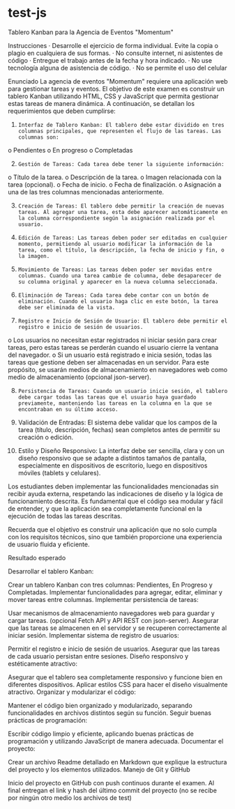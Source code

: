 # test-js

Tablero Kanban para la Agencia de Eventos "Momentum"


Instrucciones
·        Desarrolle el ejercicio de forma individual. Evite la copia o plagio en cualquiera de sus formas.
·        No consulte internet, ni asistentes de código
·        Entregue el trabajo antes de la fecha y hora indicado.
·        No use tecnología alguna de asistencia de código. 
·        No se permite el uso del celular
 

Enunciado
La agencia de eventos "Momentum" requiere una aplicación web para gestionar tareas y eventos. El objetivo de este examen es construir un tablero Kanban utilizando HTML, CSS y JavaScript que permita gestionar estas tareas de manera dinámica. A continuación, se detallan los requerimientos que deben cumplirse:

1.     Interfaz de Tablero Kanban: El tablero debe estar dividido en tres columnas principales, que representen el flujo de las tareas. Las columnas son:

o   Pendientes
o   En progreso
o   Completadas


2.     Gestión de Tareas: Cada tarea debe tener la siguiente información:

o   Título de la tarea.
o   Descripción de la tarea.
o   Imagen relacionada con la tarea (opcional).
o   Fecha de inicio.
o   Fecha de finalización.
o   Asignación a una de las tres columnas mencionadas anteriormente.


3.     Creación de Tareas: El tablero debe permitir la creación de nuevas tareas. Al agregar una tarea, esta debe aparecer automáticamente en la columna correspondiente según la asignación realizada por el usuario.



4.     Edición de Tareas: Las tareas deben poder ser editadas en cualquier momento, permitiendo al usuario modificar la información de la tarea, como el título, la descripción, la fecha de inicio y fin, o la imagen.



5.     Movimiento de Tareas: Las tareas deben poder ser movidas entre columnas. Cuando una tarea cambie de columna, debe desaparecer de su columna original y aparecer en la nueva columna seleccionada.



6.     Eliminación de Tareas: Cada tarea debe contar con un botón de eliminación. Cuando el usuario haga clic en este botón, la tarea debe ser eliminada de la vista.



7.     Registro e Inicio de Sesión de Usuario: El tablero debe permitir el registro e inicio de sesión de usuarios.

o   Los usuarios no necesitan estar registrados ni iniciar sesión para crear tareas, pero estas tareas se perderán cuando el usuario cierre la ventana del navegador.
o   Si un usuario está registrado e inicia sesión, todas las tareas que gestione deben ser almacenadas en un servidor. Para este propósito, se usarán medios de almacenamiento en navegadores web como medio de almacenamiento (opcional json-server).


8.     Persistencia de Tareas: Cuando un usuario inicie sesión, el tablero debe cargar todas las tareas que el usuario haya guardado previamente, manteniendo las tareas en la columna en la que se encontraban en su último acceso.



9. Validación de Entradas: El sistema debe validar que los campos de la tarea (título, descripción, fechas) sean completos antes de permitir su creación o edición.



10. Estilo y Diseño Responsivo: La interfaz debe ser sencilla, clara y con un diseño responsivo que se adapte a distintos tamaños de pantalla, especialmente en dispositivos de escritorio, luego en dispositivos móviles (tablets y celulares).

 

Los estudiantes deben implementar las funcionalidades mencionadas sin recibir ayuda externa, respetando las indicaciones de diseño y la lógica de funcionamiento descrita. Es fundamental que el código sea modular y fácil de entender, y que la aplicación sea completamente funcional en la ejecución de todas las tareas descritas.

 

Recuerda que el objetivo es construir una aplicación que no solo cumpla con los requisitos técnicos, sino que también proporcione una experiencia de usuario fluida y eficiente.

Resultado esperado

Desarrollar el tablero Kanban:

Crear un tablero Kanban con tres columnas: Pendientes, En Progreso y Completadas.
Implementar funcionalidades para agregar, editar, eliminar y mover tareas entre columnas.
Implementar persistencia de tareas:

Usar mecanismos de almacenamiento navegadores web para guardar y cargar tareas. (opcional Fetch API y API REST con json-server).
Asegurar que las tareas se almacenen en el servidor y se recuperen correctamente al iniciar sesión.
Implementar sistema de registro de usuarios:

Permitir el registro e inicio de sesión de usuarios.
Asegurar que las tareas de cada usuario persistan entre sesiones.
Diseño responsivo y estéticamente atractivo:

Asegurar que el tablero sea completamente responsivo y funcione bien en diferentes dispositivos.
Aplicar estilos CSS para hacer el diseño visualmente atractivo.
Organizar y modularizar el código:

Mantener el código bien organizado y modularizado, separando funcionalidades en archivos distintos según su función.
Seguir buenas prácticas de programación:

Escribir código limpio y eficiente, aplicando buenas prácticas de programación y utilizando JavaScript de manera adecuada.
Documentar el proyecto:

Crear un archivo Readme detallado en Markdown que explique la estructura del proyecto y los elementos utilizados.
Manejo de Git y GitHub

Inicio del proyecto en GitHub con push continuos durante el examen. Al final entregan el link y hash del último commit del proyecto (no se recibe por ningún otro medio los archivos de test)